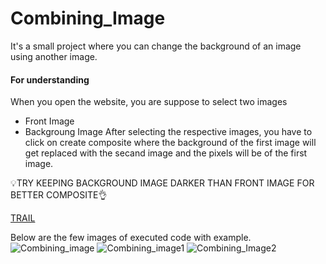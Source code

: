 # Combining_Image
It's a small project where you can change the background of an image using another image.

#### For understanding
When you open the website, you are suppose to select two images 
- Front Image
- Backgroung Image
After selecting the respective images, you have to click on create composite where the background of the first image will get replaced with the secand image and the pixels will be of the first image.

💡TRY KEEPING BACKGROUND IMAGE DARKER THAN FRONT IMAGE FOR BETTER COMPOSITE👌 

[TRAIL](https://hritikdoshi.github.io/Combining_Image/combining%20image/index.html)

Below are the few images of executed code with example.
![Combining_image](https://user-images.githubusercontent.com/66552063/116194952-2df1ac00-a74f-11eb-8dfc-4796a6ec2939.png)
![Combining_image1](https://user-images.githubusercontent.com/66552063/116194962-2fbb6f80-a74f-11eb-9d58-4ce852dcf62b.png)
![Combining_Image2](https://user-images.githubusercontent.com/66552063/116194968-30ec9c80-a74f-11eb-86b5-4684b3d1692f.png)
